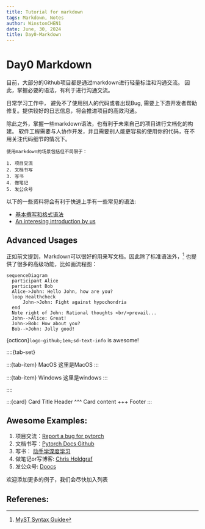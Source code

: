 ```yaml
---
title: Tutorial for markdown
tags: Markdown, Notes
author: WinstonCHEN1
date: June, 30, 2024
title: Day0-Markdown
---
```


# Day0 Markdown


目前，大部分的Github项目都是通过markdown进行轻量标注和沟通交流。
因此，掌握必要的语法，有利于进行沟通交流。

日常学习工作中， 避免不了使用别人的代码或者出现Bug, 需要上下游开发者帮助修复。提供较好的日志信息，将会推进项目的高效沟通。

除此之外，掌握一些markdown语法，也有利于未来自己的项目进行文档化的构建。
软件工程需要与人协作开发，并且需要别人能更容易的使用你的代码，在不用关注代码细节的情况下。

```{note}
使用markdown的场景包括但不局限于：

1. 项目交流
2. 文档书写
3. 写书
4. 做笔记
5. 发公众号

```


以下的一些资料将会有利于快速上手有一些常见的语法: 

- [基本撰写和格式语法](https://docs.github.com/zh/get-started/writing-on-github/getting-started-with-writing-and-formatting-on-github/basic-writing-and-formatting-syntax)
- [An interesing introduction by us](./2024-summer-day0-1.md)


## Advanced Usages
正如前文提到，Markdown可以很好的用来写文档。因此除了标准语法外，[^MyST] 也提供了很多的高级功能，比如画流程图：

```{mermaid}
sequenceDiagram
  participant Alice
  participant Bob
  Alice->John: Hello John, how are you?
  loop Healthcheck
      John->John: Fight against hypochondria
  end
  Note right of John: Rational thoughts <br/>prevail...
  John-->Alice: Great!
  John->Bob: How about you?
  Bob-->John: Jolly good!
```

{octicon}`logo-github;1em;sd-text-info` is awesome!

::::{tab-set}

:::{tab-item} MacOS
这里是MacOS
:::

:::{tab-item} Windows
这里是windows
:::

::::


:::{card} Card Title
Header
^^^
Card content
+++
Footer
:::


## Awesome Examples:

1. 项目交流：[Report a bug for pytorch](https://github.com/pytorch/pytorch/issues/130666)
2. 文档书写：[Pytorch Docs Github](https://github.com/pytorch/pytorch/tree/main/docs)
3. 写书： [动手学深度学习](https://github.com/d2l-ai/d2l-zh)
4. 做笔记or写博客: [Chris Holdgraf](https://chrisholdgraf.com/)
5. 发公众号: [Doocs](https://doocs.github.io/md/)

欢迎添加更多的例子，我们会尽快加入列表


## Referenes:
[^MyST]: [MyST Syntax Guide](https://myst-parser.readthedocs.io/en/latest/index.html)


 <div class="section" />
